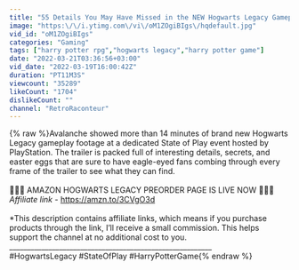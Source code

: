 ```yaml
---
title: "55 Details You May Have Missed in the NEW Hogwarts Legacy Gameplay Trailer!"
image: "https:\/\/i.ytimg.com\/vi\/oM1ZOgiBIgs\/hqdefault.jpg"
vid_id: "oM1ZOgiBIgs"
categories: "Gaming"
tags: ["harry potter rpg","hogwarts legacy","harry potter game"]
date: "2022-03-21T03:36:56+03:00"
vid_date: "2022-03-19T16:00:42Z"
duration: "PT11M3S"
viewcount: "35289"
likeCount: "1704"
dislikeCount: ""
channel: "RetroRaconteur"
---
```

{% raw %}Avalanche showed more than 14 minutes of brand new Hogwarts Legacy gameplay footage at a dedicated State of Play event hosted by PlayStation. The trailer is packed full of interesting details, secrets, and easter eggs that are sure to have eagle-eyed fans combing through every frame of the trailer to see what they can find.<br /><br />🧙🏻‍♂️ AMAZON HOGWARTS LEGACY PREORDER PAGE IS LIVE NOW 🧙🏻‍♂️<br />*Affiliate link* - <a rel="nofollow" target="blank" href="https://amzn.to/3CVgO3d">https://amzn.to/3CVgO3d</a><br /><br />*This description contains affiliate links, which means if you purchase products through the link, I’ll receive a small commission. This helps support the channel at no additional cost to you.<br />_________________________________________________________<br />#HogwartsLegacy #StateOfPlay #HarryPotterGame{% endraw %}
